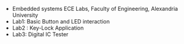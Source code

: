 * Embedded systems ECE Labs, Faculty of Engineering, Alexandria University
* Lab1: Basic Button and LED interaction
* Lab2 : Key-Lock Application
* Lab3: Digital IC Tester
  
